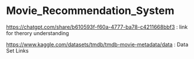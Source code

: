 # Movie_Recommendation_System

https://chatgpt.com/share/b610593f-f60a-4777-ba78-c4211668bbf3 :  link for therory understanding

https://www.kaggle.com/datasets/tmdb/tmdb-movie-metadata/data :   Data Set Links
